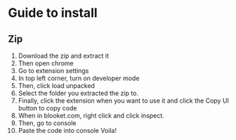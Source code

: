 # Guide to install

## Zip
1. Download the zip and extract it
2. Then open chrome
3. Go to extension settings
4. In top left corner, turn on developer mode
5. Then, click load unpacked
6. Select the folder you extracted the zip to.
7. Finally, click the extension when you want to use it and click the Copy UI button to copy code
8. When in blooket.com, right click and click inspect.
9. Then, go to console
10. Paste the code into console
Voila!

